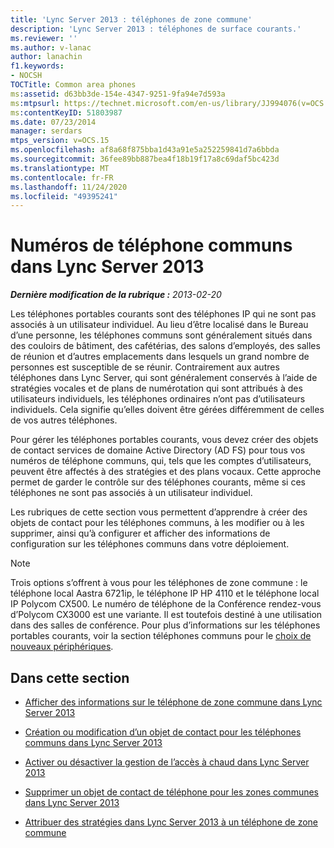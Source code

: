 ```yaml
---
title: 'Lync Server 2013 : téléphones de zone commune'
description: 'Lync Server 2013 : téléphones de surface courants.'
ms.reviewer: ''
ms.author: v-lanac
author: lanachin
f1.keywords:
- NOCSH
TOCTitle: Common area phones
ms:assetid: d63bb3de-154e-4347-9251-9fa94e7d593a
ms:mtpsurl: https://technet.microsoft.com/en-us/library/JJ994076(v=OCS.15)
ms:contentKeyID: 51803987
ms.date: 07/23/2014
manager: serdars
mtps_version: v=OCS.15
ms.openlocfilehash: af8a68f875bba1d43a91e5a252259841d7a6bbda
ms.sourcegitcommit: 36fee89bb887bea4f18b19f17a8c69daf5bc423d
ms.translationtype: MT
ms.contentlocale: fr-FR
ms.lasthandoff: 11/24/2020
ms.locfileid: "49395241"
---
```

# <a name="common-area-phones-in-lync-server-2013"></a>Numéros de téléphone communs dans Lync Server 2013

<div data-xmlns="http://www.w3.org/1999/xhtml">

<div class="topic" data-xmlns="http://www.w3.org/1999/xhtml" data-msxsl="urn:schemas-microsoft-com:xslt" data-cs="https://msdn.microsoft.com/">

<div data-asp="https://msdn2.microsoft.com/asp">



</div>

<div id="mainSection">

<div id="mainBody">

<span> </span>

_**Dernière modification de la rubrique :** 2013-02-20_

Les téléphones portables courants sont des téléphones IP qui ne sont pas associés à un utilisateur individuel. Au lieu d’être localisé dans le Bureau d’une personne, les téléphones communs sont généralement situés dans des couloirs de bâtiment, des cafétérias, des salons d’employés, des salles de réunion et d’autres emplacements dans lesquels un grand nombre de personnes est susceptible de se réunir. Contrairement aux autres téléphones dans Lync Server, qui sont généralement conservés à l’aide de stratégies vocales et de plans de numérotation qui sont attribués à des utilisateurs individuels, les téléphones ordinaires n’ont pas d’utilisateurs individuels. Cela signifie qu’elles doivent être gérées différemment de celles de vos autres téléphones.

Pour gérer les téléphones portables courants, vous devez créer des objets de contact services de domaine Active Directory (AD FS) pour tous vos numéros de téléphone communs, qui, tels que les comptes d’utilisateurs, peuvent être affectés à des stratégies et des plans vocaux. Cette approche permet de garder le contrôle sur des téléphones courants, même si ces téléphones ne sont pas associés à un utilisateur individuel.

Les rubriques de cette section vous permettent d’apprendre à créer des objets de contact pour les téléphones communs, à les modifier ou à les supprimer, ainsi qu’à configurer et afficher des informations de configuration sur les téléphones communs dans votre déploiement.

<div>


> [!NOTE]  
> Trois options s’offrent à vous pour les téléphones de zone commune : le téléphone local Aastra 6721ip, le téléphone IP HP 4110 et le téléphone local IP Polycom CX500. Le numéro de téléphone de la Conférence rendez-vous d’Polycom CX3000 est une variante. Il est toutefois destiné à une utilisation dans des salles de conférence. Pour plus d’informations sur les téléphones portables courants, voir la section téléphones communs pour le <A href="https://technet.microsoft.com/library/gg398958(v=ocs.14).aspx">choix de nouveaux périphériques</A>.



</div>

<div>

## <a name="in-this-section"></a>Dans cette section

  - [Afficher des informations sur le téléphone de zone commune dans Lync Server 2013](lync-server-2013-view-common-area-phone-information.md)

  - [Création ou modification d’un objet de contact pour les téléphones communs dans Lync Server 2013](lync-server-2013-create-or-modify-a-common-area-phone-contact-object.md)

  - [Activer ou désactiver la gestion de l’accès à chaud dans Lync Server 2013](lync-server-2013-enable-or-disable-hot-desking.md)

  - [Supprimer un objet de contact de téléphone pour les zones communes dans Lync Server 2013](lync-server-2013-delete-a-common-area-phone-contact-object.md)

  - [Attribuer des stratégies dans Lync Server 2013 à un téléphone de zone commune](lync-server-2013-assign-policies-to-a-common-area-phone.md)

</div>

</div>

<span> </span>

</div>

</div>

</div>

